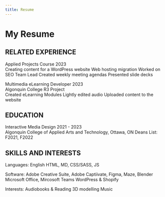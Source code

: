 ```yaml
---
title: Resume
---
```


# My Resume

## RELATED EXPERIENCE
Applied Projects Course 2023                                                                        
Creating content for a WordPress website
Web hosting migration
Worked on SEO
Team Lead
Created weekly meeting agendas
Presented slide decks 

Multimedia eLearning Developer 2023                                                                                  
Algonquin College R3 Project                                    
Created eLearning Modules
Lightly edited audio
Uploaded content to the website

## EDUCATION
Interactive Media Design 2021 - 2023                                                                        
Algonquin College of Applied Arts and Technology, Ottawa,  ON
Deans List: F2021, F2022

## SKILLS AND INTERESTS
Languages:
English
HTML, MD, CSS/SASS, JS

Software:
Adobe Creative Suite, Adobe Captiivate, Figma, Maze, Blender
Microsoft Office, Mircosoft Teams
WordPress & Shopify

Interests:
Audiobooks & Reading
3D modelling
Music
 
